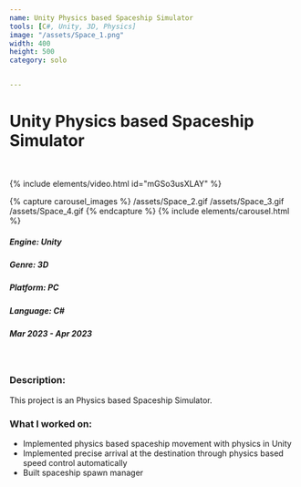 ```yaml
---
name: Unity Physics based Spaceship Simulator
tools: [C#, Unity, 3D, Physics]
image: "/assets/Space_1.png"
width: 400
height: 500
category: solo


---
```

# Unity Physics based Spaceship Simulator
<br>

{% include elements/video.html id="mGSo3usXLAY" %}

{% capture carousel_images %}
/assets/Space_2.gif
/assets/Space_3.gif
/assets/Space_4.gif
{% endcapture %}
{% include elements/carousel.html %}

##### Engine: Unity
##### Genre: 3D
##### Platform: PC
##### Language: C# 
##### Mar 2023 - Apr 2023

<br/>

### Description:
This project is an Physics based Spaceship Simulator. 
### What I worked on:
- Implemented physics based spaceship movement with physics in Unity
- Implemented precise arrival at the destination through physics based speed control automatically
- Built spaceship spawn manager
